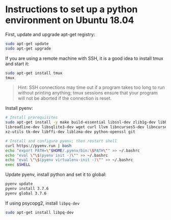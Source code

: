 # Instructions to set up a python environment on Ubuntu 18.04

First, update and upgrade apt-get registry:
```bash
sudo apt-get update
sudo apt-get upgrade
```

If you are using a remote machine with SSH, it is a good idea to install tmux and start it:
```bash
sudo apt-get install tmux
tmux
```
> Hint: SSH connections may time out if a program takes too long to run without printing
>anything; tmux sessions ensure that your program will not be aborted if the connection
>is reset.

Install pyenv:
```bash
# Install prerequisites
sudo apt-get install -y make build-essential libssl-dev zlib1g-dev libbz2-dev \
libreadline-dev libsqlite3-dev wget curl llvm libncurses5-dev libncursesw5-dev \
xz-utils tk-dev libffi-dev liblzma-dev python-openssl git

# Install and configure pyenv; then restart shell
curl https://pyenv.run | bash
echo "export PATH=\"$HOME/.pyenv/bin:\$PATH\"" >> ~/.bashrc
echo "eval \"\$(pyenv init -)\"" >> ~/.bashrc
echo "eval \"\$(pyenv virtualenv-init -)\"" >> ~/.bashrc
exec $SHELL
```

Update pyenv, install python and set it to global:
```bash
pyenv update
pyenv install 3.7.6
pyenv global 3.7.6
```

If using psycopg2, install `libpq-dev`
```bash
sudo apt-get install libpq-dev
```
